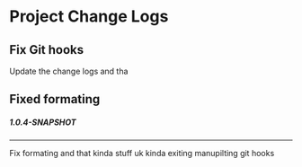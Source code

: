 # Project Change Logs

## Fix Git hooks
Update the change logs and tha
## Fixed formating
##### 1.0.4-SNAPSHOT
--------
Fix formating and that kinda stuff uk kinda exiting manupilting git hooks

